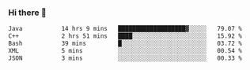 ### Hi there 🌱
<!--START_SECTION:waka-->

```txt
Java           14 hrs 9 mins   ███████████████████▓░░░░░   79.07 %
C++            2 hrs 51 mins   ████░░░░░░░░░░░░░░░░░░░░░   15.92 %
Bash           39 mins         █░░░░░░░░░░░░░░░░░░░░░░░░   03.72 %
XML            5 mins          ░░░░░░░░░░░░░░░░░░░░░░░░░   00.54 %
JSON           3 mins          ░░░░░░░░░░░░░░░░░░░░░░░░░   00.33 %
```

<!--END_SECTION:waka-->
<!--
**Dieg0raf/Dieg0raf** is a ✨ _special_ ✨ repository because its `README.md` (this file) appears on your GitHub profile.

Here are some ideas to get you started:

- 🔭 I’m currently working on ...
- 🌱 I’m currently learning ...
- 👯 I’m looking to collaborate on ...
- 🤔 I’m looking for help with ...
- 💬 Ask me about ...
- 📫 How to reach me: ...
- 😄 Pronouns: ...
- ⚡ Fun fact: ...
-->
